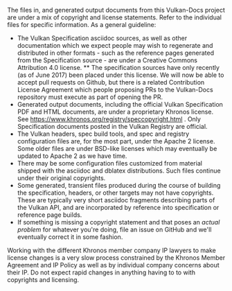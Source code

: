 The files in, and generated output documents from this Vulkan-Docs
project are under a mix of copyright and license statements. Refer to
the individual files for specific information. As a general
guideline:

* The Vulkan Specification asciidoc sources, as well as other documentation
  which we expect people may wish to regenerate and distributed in other
  formats - such as the reference pages generated from the Specification
  source - are under a Creative Commons Attribution 4.0 license.
** The specification sources have only recently (as of June 2017) been
   placed under this license. We will now be able to accept pull requests on
   Github, but there is a related Contribution License Agreement which
   people proposing PRs to the Vulkan-Docs repository must execute as part
   of opening the PR.
* Generated output documents, including the official Vulkan Specification
  PDF and HTML documents, are under a proprietary Khronos license. See
  https://www.khronos.org/registry/speccopyright.html . Only Specification
  documents posted in the Vulkan Registry are official.
* The Vulkan headers, spec build tools, and spec and registry configuration
  files are, for the most part, under the Apache 2 license. Some older files
  are under BSD-like licenses which may eventually be updated to Apache 2 as
  we have time.
* There may be some configuration files customized from material shipped
  with the asciidoc and dblatex distributions. Such files continue under
  their original copyrights.
* Some generated, transient files produced during the course of building
  the specification, headers, or other targets may not have copyrights.
  These are typically very short asciidoc fragments describing parts of
  the Vulkan API, and are incorporated by reference into specification
  or reference page builds.
* If something is missing a copyright statement and that poses an
  *actual problem* for whatever you're doing, file an issue on GitHub
  and we'll eventually correct it in some fashion.

Working with the different Khronos member company IP lawyers to make
license changes is a very slow process constrained by the Khronos Member
Agreement and IP Policy as well as by individual company concerns about
their IP. Do not expect rapid changes in anything having to to with
copyrights and licensing.

